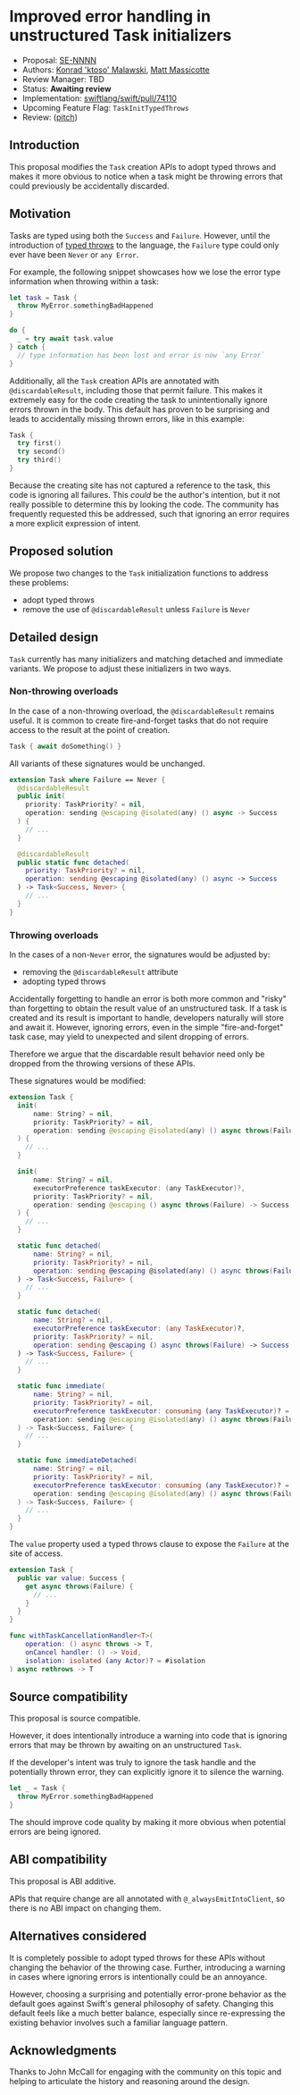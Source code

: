 # Improved error handling in unstructured Task initializers

* Proposal: [SE-NNNN](0NNN-unstructured-task-error-handling.md)
* Authors: [Konrad 'ktoso' Malawski](https://github.com/ktoso), [Matt Massicotte](https://github.com/mattmassicotte)
* Review Manager: TBD
* Status: **Awaiting review**
* Implementation: [swiftlang/swift/pull/74110](https://github.com/swiftlang/swift/pull/74110)
* Upcoming Feature Flag: `TaskInitTypedThrows`
* Review: ([pitch](https://forums.swift.org/t/pitch-non-discardable-throwing-tasks/74138))

## Introduction

This proposal modifies the `Task` creation APIs to adopt typed throws and makes it
more obvious to notice when a task might be throwing errors that could previously be accidentally discarded.

## Motivation

Tasks are typed using both the `Success` and `Failure`.
However, until the introduction of [typed throws][] to the language,
the `Failure` type could only ever have been `Never` or `any Error`.

For example, the following snippet showcases how we lose the error type
information when throwing within a task:

```swift
let task = Task {
  throw MyError.somethingBadHappened
}

do {
  _ = try await task.value
} catch {
  // type information has been lost and error is now `any Error`
}
```

Additionally, all the `Task` creation APIs are annotated with
`@discardableResult`, including those that permit failure.
This makes it extremely easy for the code creating the task to
unintentionally ignore errors thrown in the body.
This default has proven to be surprising and leads to accidentally missing thrown errors, like in this example:

```swift
Task {
  try first()
  try second()
  try third()
}
```

Because the creating site has not captured a reference to the task,
this code is ignoring all failures.
This *could* be the author's intention, but it not really possible to
determine this by looking the code.
The community has frequently requested this be addressed,
such that ignoring an error requires a more explicit expression of intent.

[typed throws]: https://github.com/swiftlang/swift-evolution/blob/main/proposals/0413-typed-throws.md

## Proposed solution

We propose two changes to the `Task` initialization functions to address
these problems:

- adopt typed throws
- remove the use of `@discardableResult` unless `Failure` is `Never`

## Detailed design

`Task` currently has many initializers and matching detached and immediate variants.
We propose to adjust these initializers in two ways.

### Non-throwing overloads

In the case of a non-throwing overload, the `@discardableResult` remains useful.
It is common to create fire-and-forget tasks that do not require access to the
result at the point of creation.

```swift
Task { await doSomething() }
```

All variants of these signatures would be unchanged.

```swift
extension Task where Failure == Never {
  @discardableResult
  public init(
    priority: TaskPriority? = nil,
    operation: sending @escaping @isolated(any) () async -> Success
  ) {
    // ...
  }

  @discardableResult
  public static func detached(
    priority: TaskPriority? = nil,
    operation: sending @escaping @isolated(any) () async -> Success
  ) -> Task<Success, Never> {
    // ...
  }
}
```

### Throwing overloads

In the cases of a non-`Never` error, the signatures would be adjusted by:

- removing the `@discardableResult` attribute
- adopting typed throws

Accidentally forgetting to handle an error is both more common and "risky"
than forgetting to obtain the result value of an unstructured task.
If a task is created and its result is important to handle,
developers naturally will store and await it.
However, ignoring errors, even in the simple "fire-and-forget" task case,
may yield to unexpected and silent dropping of errors.

Therefore we argue that the discardable result behavior need only be dropped
from the throwing versions of these APIs.

These signatures would be modified:

```swift
extension Task {
  init(
      name: String? = nil,
      priority: TaskPriority? = nil,
      operation: sending @escaping @isolated(any) () async throws(Failure) -> Success
  ) {
    // ...
  }

  init(
      name: String? = nil,
      executorPreference taskExecutor: (any TaskExecutor)?,
      priority: TaskPriority? = nil,
      operation: sending @escaping () async throws(Failure) -> Success
  ) {
    // ...
  }

  static func detached(
      name: String? = nil,
      priority: TaskPriority? = nil,
      operation: sending @escaping @isolated(any) () async throws(Failure) -> Success
  ) -> Task<Success, Failure> {
    // ...
  }

  static func detached(
      name: String? = nil,
      executorPreference taskExecutor: (any TaskExecutor)?,
      priority: TaskPriority? = nil,
      operation: sending @escaping () async throws(Failure) -> Success
  ) -> Task<Success, Failure> {
    // ...
  }

  static func immediate(
      name: String? = nil,
      priority: TaskPriority? = nil,
      executorPreference taskExecutor: consuming (any TaskExecutor)? = nil,
      operation: sending @escaping @isolated(any) () async throws(Failure) -> Success
  ) -> Task<Success, Failure> {
    // ...
  }

  static func immediateDetached(
      name: String? = nil,
      priority: TaskPriority? = nil,
      executorPreference taskExecutor: consuming (any TaskExecutor)? = nil,
      operation: sending @escaping @isolated(any) () async throws(Failure) -> Success
  ) -> Task<Success, Failure> {
    // ...
  }
}
```

The `value` property used a typed throws clause to expose the `Failure` at
the site of access.

```swift
extension Task {
  public var value: Success {
    get async throws(Failure) {
      // ...
    }
  }
}
```

```swift
func withTaskCancellationHandler<T>(
    operation: () async throws -> T,
    onCancel handler: () -> Void,
    isolation: isolated (any Actor)? = #isolation
) async rethrows -> T
```

## Source compatibility

This proposal is source compatible.

However, it does intentionally introduce a warning into code that is
ignoring errors that may be thrown by awaiting on an unstructured `Task`.

If the developer's intent was truly to ignore the task handle and the
potentially thrown error,
they can explicitly ignore it to silence the warning.

```swift
let _ = Task {
  throw MyError.somethingBadHappened
}
```

The should improve code quality by making it more obvious when potential
errors are being ignored.

## ABI compatibility

This proposal is ABI additive.

APIs that require change are all annotated with `@_alwaysEmitIntoClient`,
so there is no ABI impact on changing them.

## Alternatives considered

It is completely possible to adopt typed throws for these APIs without
changing the behavior of the throwing case.
Further, introducing a warning in cases where ignoring errors is intentionally
could be an annoyance.

However, choosing a surprising and potentially error-prone behavior as the
default goes against Swift's general philosophy of safety.
Changing this default feels like a much better balance, especially since
re-expressing the existing behavior involves such a familiar language pattern.

## Acknowledgments

Thanks to John McCall for engaging with the community on this topic and helping
to articulate the history and reasoning around the design.
